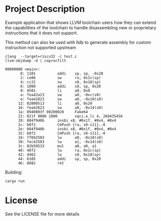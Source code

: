 
# Project Description

Example application that shows LLVM toolchain users how they can extend the capabilities of the toolchain 
to handle disassembling new or proprietary instructions that it does not support.

This method can also be used with lldb to generate assembly for custom instruction not supported upstream

```
clang  --target=riscv32 -c test.c 
llvm-objdump -d | coprocfilt 

00000000 <main>:
       0: 1101          addi    sp, sp, -0x20
       2: ce06          sw      ra, 0x1c(sp)
       4: cc22          sw      s0, 0x18(sp)
       6: 1000          addi    s0, sp, 0x20
       8: 4501          li      a0, 0x0
       a: fea42a23      sw      a0, -0xc(s0)
       e: fea42823      sw      a0, -0x10(s0)
      12: 02000513      li      a0, 0x20
      16: fea42623      sw      a0, -0x14(s0)
      1a: 0940003f 00200020     Fake64
      22: 021f 0000 1000        xqci.e.li 4, 268435456
      28: 084f940b      insbi x8, #0x1f, #0x4, #0x4
      2c: b8f2          CmPush {ra, s0-s11},-0
      2e: 084f940b      insbi x8, #0x1f, #0x4, #0x4
      32: b8f2          CmPush {ra, s0-s11},-0
      34: ff042503      lw      a0, -0x10(s0)
      38: fec42583      lw      a1, -0x14(s0)
      3c: 02b50533      mul     a0, a0, a1
      40: 40f2          lw      ra, 0x1c(sp)
      42: 4462          lw      s0, 0x18(sp)
      44: 6105          addi    sp, sp, 0x20
      46: 8082          ret
```

Building:
```
cargo run 
```


# License
See the LICENSE file for more details 
